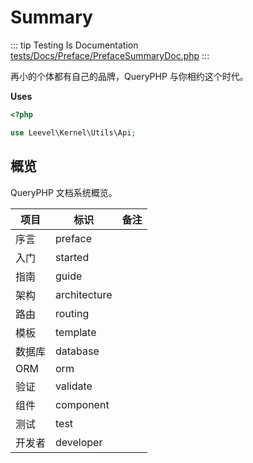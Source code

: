 # Summary

::: tip Testing Is Documentation
[tests/Docs/Preface/PrefaceSummaryDoc.php](https://github.com/hunzhiwange/framework/blob/master/tests/Docs/Preface/PrefaceSummaryDoc.php)
:::

再小的个体都有自己的品牌，QueryPHP 与你相约这个时代。

**Uses**

``` php
<?php

use Leevel\Kernel\Utils\Api;
```

## 概览

QueryPHP 文档系统概览。

项目  |  标识 |  备注
--   |---|--
序言  |  preface |
入门  | started  |
指南  |  guide |
架构  | architecture  |
路由  |  routing |
模板  | template  |
数据库  |  database |
ORM  | orm  |
验证  | validate  |
组件  |  component |
测试  | test  |
开发者 | developer |
